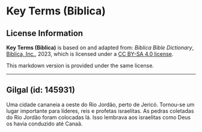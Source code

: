 # Key Terms (Biblica)

## License Information

**Key Terms (Biblica)** is based on and adapted from: _Biblica Bible Dictionary_, [Biblica, Inc.](https://www.biblica.com/), 2023, which is licensed under a [CC BY-SA 4.0 license](https://creativecommons.org/licenses/by-sa/4.0/legalcode.en).

This markdown version is provided under the same license.



--------------------------------

## Gilgal (id: 145931)

Uma cidade cananeia a oeste do Rio Jordão, perto de Jericó. Tornou\-se um lugar importante para líderes, reis e profetas israelitas. As pedras coletadas do Rio Jordão foram colocadas lá. Isso lembrava aos israelitas como Deus os havia conduzido até Canaã.


